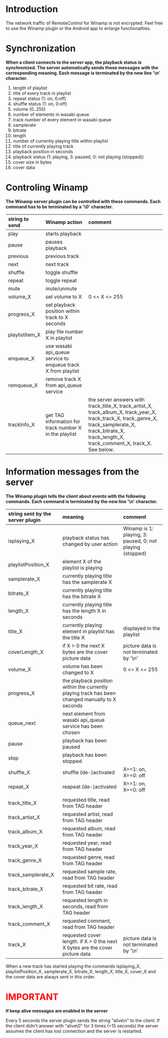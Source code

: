 # Introduction #

The network traffic of RemoteControl for Winamp is not encrypted. Feel free to use the Winamp plugin or the Android app to enlarge functionalities.


# Synchronization #

**When a client connects to the server app, the playback status is synchronized. The server automatically sends these messages with the corresponding meaning. Each message is terminated by the new line '\n' character.**

  1. length of playlist
  1. title of every track in playlist
  1. repeat status (1: on, 0:off)
  1. shuffle status (1: on, 0:off)
  1. volume (0..255)
  1. number of elements in wasabi queue
  1. track number of every element in wasabi queue
  1. samplerate
  1. bitrate
  1. length
  1. number of currently playing title within playlist
  1. title of currently playing track
  1. playback position in seconds
  1. playback status (1: playing, 3: paused, 0: not playing (stopped))
  1. cover size in bytes
  1. cover data


# Controling Winamp #

**The Winamp server plugin can be controlled with these commands. Each command has to be terminated by a '\0' character.**

| **string to send** | **Winamp action** | **comment** |
|:-------------------|:------------------|:------------|
| play               | starts playback   |             |
| pause              | pauses playback   |             |
| previous           | previous track    |             |
| next               | next track        |             |
| shuffle            | toggle shuffle    |             |
| repeat             | toggle repeat     |             |
| mute               | mute/unmute       |             |
| volume\_X          | set volume to X   | 0 <= X <= 255 |
| progress\_X        | set playback position within track to X seconds |             |
| playlistitem\_X    | play file number X in playlist |             |
| enqueue\_X         | use wasabi api\_queue service to enqueue track X from playlist |             |
| remqueue\_X        | remove track X from api\_queue service |             |
| trackInfo\_X       | get TAG information for track number X in the playlist | the server answers with track\_title\_X, track\_artist\_X, track\_album\_X, track\_year\_X, track\_track\_X, track\_genre\_X, track\_samplerate\_X, track\_bitrate\_X, track\_length\_X, track\_comment\_X, track\_X. See below. |


# Information messages from the server #

**The Winamp plugin tells the client about events with the following commands. Each command is terminated by the new line '\n' character.**

| **string sent by the server plugin** | **meaning** | **comment** |
|:-------------------------------------|:------------|:------------|
| isplaying\_X                         | playback status has changed by user action | Winamp is 1: playing, 3: paused, 0: not playing (stopped) |
| playlistPosition\_X                  | element X of the playlist is playing |             |
| samplerate\_X                        | currently playing title has the samplerate X |             |
| bitrate\_X                           | currently playing title has the bitrate X |             |
| length\_X                            | currently playing title has the length X in seconds |             |
| title\_X                             | currently playing element in playlist has the title X | displayed in the playlist |
| coverLength\_X                       | if X > 0 the next X bytes are the cover picture data | picture data is not terminated by '\n' |
| volume\_X                            | volume has been changed to X | 0 <= X <= 255 |
| progress\_X                          | the playback position within the currently playing track has been changed manually to X seconds |             |
| queue\_next                          | next element from wasabi api\_queue service has been chosen |             |
| pause                                | playback has been paused |             |
| stop                                 | playback has been stopped|             |
| shuffle\_X                           | shuffle (de-)activated | X==1: on, X==0: off |
| repeat\_X                            | reapeat (de-)activated | X==1: on, X==0: off |
|                                      |             |
| track\_title\_X                      | requested title, read from TAG header |             |
| track\_artist\_X                     | requested artist, read from TAG header |             |
| track\_album\_X                      | requested album, read from TAG header |             |
| track\_year\_X                       | requested year, read from TAG header |             |
| track\_genre\_X                      | requested genre, read from TAG header |             |
| track\_samplerate\_X                 | requested sample rate, read from TAG header |             |
| track\_bitrate\_X                    | requested bit rate, read from TAG header |             |
| track\_length\_X                     | requested length in seconds, read from TAG header |             |
| track\_comment\_X                    | requested comment, read from TAG header |             |
| track\_X                             | requested cover length. if X > 0 the next X bytes are the cover picture data | picture data is not terminated by '\n' |

When a new track has started playing the commands isplaying\_X, playlistPosition\_X, samplerate\_X, bitrate\_X, length\_X, title\_X, cover\_X and the cover data are always sent in this order.

# <font color='#FF0000'>IMPORTANT</font> #

**If keep alive messages are enabled in the server**

Every 5 seconds the server plugin sends the string "alive\n" to the client. If the client didn't answer with "alive\0" for 3 times (=15 seconds) the server assumes the client has lost connection and the server is restarted.
